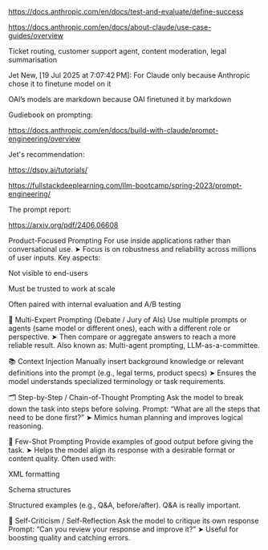 https://docs.anthropic.com/en/docs/test-and-evaluate/define-success

https://docs.anthropic.com/en/docs/about-claude/use-case-guides/overview

Ticket routing, customer support agent, content moderation, legal summarisation

Jet New, [19 Jul 2025 at 7:07:42 PM]:
For Claude only because Anthropic chose it to finetune model on it

OAI’s models are markdown because OAI finetuned it by markdown

Gudiebook on prompting:

https://docs.anthropic.com/en/docs/build-with-claude/prompt-engineering/overview

Jet's recommendation:

https://dspy.ai/tutorials/

https://fullstackdeeplearning.com/llm-bootcamp/spring-2023/prompt-engineering/

The prompt report:

https://arxiv.org/pdf/2406.06608

Product-Focused Prompting
For use inside applications rather than conversational use.
➤ Focus is on robustness and reliability across millions of user inputs.
Key aspects:

Not visible to end-users

Must be trusted to work at scale

Often paired with internal evaluation and A/B testing

🧪 Multi-Expert Prompting (Debate / Jury of AIs)
Use multiple prompts or agents (same model or different ones), each with a different role or perspective.
➤ Then compare or aggregate answers to reach a more reliable result.
Also known as: Multi-agent prompting, LLM-as-a-committee.

📚 Context Injection
Manually insert background knowledge or relevant definitions into the prompt (e.g., legal terms, product specs)
➤ Ensures the model understands specialized terminology or task requirements.

🗂️ Step-by-Step / Chain-of-Thought Prompting
Ask the model to break down the task into steps before solving.
Prompt: “What are all the steps that need to be done first?”
➤ Mimics human planning and improves logical reasoning.

🧩 Few-Shot Prompting
Provide examples of good output before giving the task.
➤ Helps the model align its response with a desirable format or content quality.
Often used with:

XML formatting

Schema structures

Structured examples (e.g., Q&A, before/after). Q&A is really important.

🔁 Self-Criticism / Self-Reflection
Ask the model to critique its own response
Prompt: “Can you review your response and improve it?”
➤ Useful for boosting quality and catching errors.
